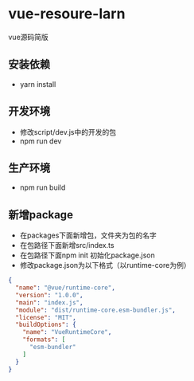 # vue-resoure-larn
vue源码简版

## 安装依赖
- yarn install

## 开发环境
- 修改script/dev.js中的开发的包
- npm run dev

## 生产环境
- npm run build

## 新增package
- 在packages下面新增包，文件夹为包的名字
- 在包路径下面新增src/index.ts
- 在包路径下面npm init 初始化package.json
- 修改package.json为以下格式（以runtime-core为例）
```json
{
  "name": "@vue/runtime-core",
  "version": "1.0.0",
  "main": "index.js",
  "module": "dist/runtime-core.esm-bundler.js",
  "license": "MIT",
  "buildOptions": {
    "name": "VueRuntimeCore",
    "formats": [
      "esm-bundler"
    ]
  }
}
```

